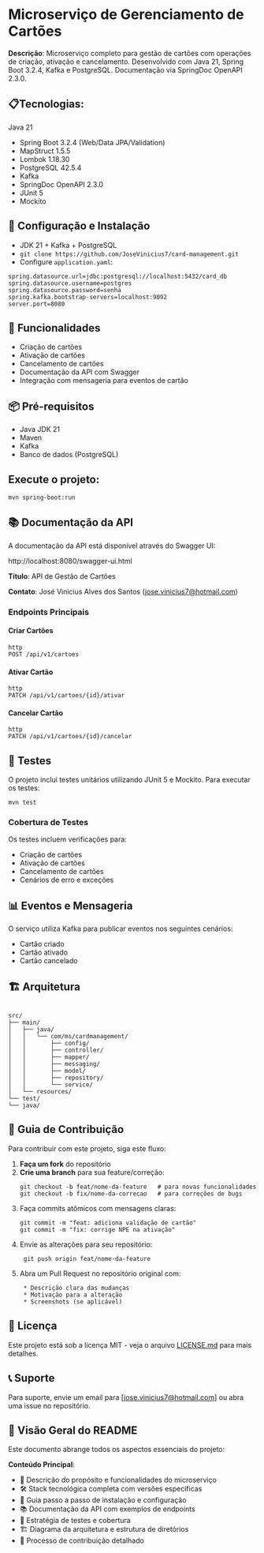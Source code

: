 # Microserviço de Gerenciamento de Cartões
**Descrição**: Microserviço completo para gestão de cartões com operações de criação, ativação e cancelamento. Desenvolvido com Java 21, Spring Boot 3.2.4, Kafka e PostgreSQL. Documentação via SpringDoc OpenAPI 2.3.0.

## 📋Tecnologias:
Java 21
* Spring Boot 3.2.4 (Web/Data JPA/Validation)
*  MapStruct 1.5.5
* Lombok 1.18.30
* PostgreSQL 42.5.4
* Kafka
* SpringDoc OpenAPI 2.3.0
* JUnit 5
* Mockito

## 🔧 Configuração e Instalação
* JDK 21 + Kafka + PostgreSQL
* `git clone https://github.com/JoseVinicius7/card-management.git`
* Configure `application.yaml`:
```properties  
spring.datasource.url=jdbc:postgresql://localhost:5432/card_db  
spring.datasource.username=postgres  
spring.datasource.password=senha  
spring.kafka.bootstrap-servers=localhost:9092  
server.port=8080  
```
## 🚀 Funcionalidades

- Criação de cartões
- Ativação de cartões
- Cancelamento de cartões
- Documentação da API com Swagger
- Integração com mensageria para eventos de cartão

## 📦 Pré-requisitos

- Java JDK 21
- Maven
- Kafka
- Banco de dados (PostgreSQL)

##  Execute o projeto:

`mvn spring-boot:run`

## 📚 Documentação da API

A documentação da API está disponível através do Swagger UI:

http://localhost:8080/swagger-ui.html

**Título**: API de Gestão de Cartões

**Contato**: José Vinicius Alves dos Santos (jose.vinicius7@hotmail.com)
### Endpoints Principais

#### Criar Cartões
```
http
POST /api/v1/cartoes
```
#### Ativar Cartão
```
http
PATCH /api/v1/cartoes/{id}/ativar
```
#### Cancelar Cartão
```
http
PATCH /api/v1/cartoes/{id}/cancelar
```
## 🧪 Testes

O projeto inclui testes unitários utilizando JUnit 5 e Mockito. Para executar os testes:

`mvn test`

### Cobertura de Testes

Os testes incluem verificações para:
- Criação de cartões
- Ativação de cartões
- Cancelamento de cartões
- Cenários de erro e exceções

## 📊 Eventos e Mensageria

O serviço utiliza Kafka para publicar eventos nos seguintes cenários:
- Cartão criado
- Cartão ativado
- Cartão cancelado

## 🏗️ Arquitetura
```

src/
├── main/
│   ├── java/
│   │   └── com/ms/cardmanagement/
│   │       ├── config/
│   │       ├── controller/
│   │       ├── mapper/
│   │       ├── messaging/
│   │       ├── model/
│   │       ├── repository/
│   │       └── service/
│   └── resources/
└── test/
└── java/
```
## 👥 Guia de Contribuição

Para contribuir com este projeto, siga este fluxo:

1. **Faça um fork** do repositório
2. **Crie uma branch** para sua feature/correção:
   ```
   git checkout -b feat/nome-da-feature   # para novas funcionalidades
   git checkout -b fix/nome-da-correcao   # para correções de bugs
   ```
3. Faça commits atômicos com mensagens claras:
   ```
   git commit -m "feat: adiciona validação de cartão"
   git commit -m "fix: corrige NPE na ativação"
   ```
4. Envie as alterações para seu repositório:
   ```
    git push origin feat/nome-da-feature
   ```
5. Abra um Pull Request no repositório original com:
   ```
    * Descrição clara das mudanças
    * Motivação para a alteração
    * Screenshots (se aplicável)
    ```
## 📝 Licença

Este projeto está sob a licença MIT - veja o arquivo [LICENSE.md](LICENSE.md) para mais detalhes.

## 📞 Suporte

Para suporte, envie um email para [jose.vinicius7@hotmail.com] ou abra uma issue no repositório.

## 📌 Visão Geral do README

Este documento abrange todos os aspectos essenciais do projeto:

**Conteúdo Principal**:
- 🎯 Descrição do propósito e funcionalidades do microserviço
- 🛠️ Stack tecnológica completa com versões específicas
- 🚀 Guia passo a passo de instalação e configuração
- 📚 Documentação da API com exemplos de endpoints
- 🧪 Estratégia de testes e cobertura
- 🏗️ Diagrama da arquitetura e estrutura de diretórios
- 👥 Processo de contribuição detalhado
